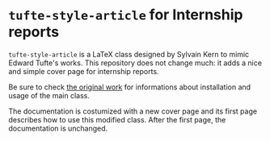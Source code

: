 # `tufte-style-article` for Internship reports

`tufte-style-article` is a LaTeX class designed by Sylvain Kern to mimic Edward Tufte's works. This repository does not change much: it adds a nice and simple cover page for internship reports.

Be sure to check [the original work](https://github.com/sylvain-kern/tufte-style-article) for informations about installation and usage of the main class.

The documentation is costumized with a new cover page and its first page describes how to use this modified class. After the first page, the documentation is unchanged.